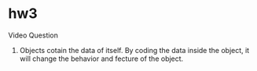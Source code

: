 # hw3

Video Question
1. Objects cotain the data of itself. By coding the data inside the object, it will change the behavior and fecture of the 
object.
